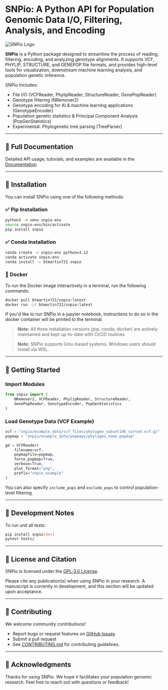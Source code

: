 # SNPio: A Python API for Population Genomic Data I/O, Filtering, Analysis, and Encoding

![SNPio Logo](snpio/img/snpio_logo.png)

**SNPio** is a Python package designed to streamline the process of reading, filtering, encoding, and analyzing genotype alignments. It supports VCF, PHYLIP, STRUCTURE, and GENEPOP file formats, and provides high-level tools for visualization, downstream machine learning analysis, and population genetic inference.

SNPio Includes:

- File I/O (VCFReader, PhylipReader, StructureReader, GenePopReader)
- Genotype filtering (NRemover2)
- Genotype encoding for AI & machine learning applications (GenotypeEncoder)
- Population genetic statistics & Principal Component Analysis (PopGenStatistics)
- Experimental: Phylogenetic tree parsing (TreeParser)

---

## 📖 Full Documentation

Detailed API usage, tutorials, and examples are available in the [Documentation](https://snpio.readthedocs.io/en/latest/)

---

## 🔧 Installation

You can install SNPio using one of the following methods:

### ✅ Pip Installation

```bash
python3 -m venv snpio-env
source snpio-env/bin/activate
pip install snpio
```

### ✅ Conda Installation

```bash
conda create -n snpio-env python=3.12
conda activate snpio-env
conda install -c btmartin721 snpio
```

### 🐳 Docker

To run the Docker image interactively in a terminal, run the following commands:

```bash
docker pull btmartin721/snpio:latest
docker run -it btmartin721/snpio:latest
```

If you'd like to run SNPio in a jupyter notebook, instructions to do so in the docker container will be printed to the terminal.  

> **Note:** All three installation versions (pip, conda, docker) are actively maintained and kept up-to-date with CI/CD routines.

> **Note:** SNPio supports Unix-based systems. Windows users should install via WSL.

---

## 🚀 Getting Started

### Import Modules

```python
from snpio import (
    NRemover2, VCFReader, PhylipReader, StructureReader,
    GenePopReader, GenotypeEncoder, PopGenStatistics
)
```

### Load Genotype Data (VCF Example)

```python
vcf = "snpio/example_data/vcf_files/phylogen_subset14K_sorted.vcf.gz"
popmap = "snpio/example_data/popmaps/phylogen_nomx.popmap"

gd = VCFReader(
    filename=vcf,
    popmapfile=popmap,
    force_popmap=True,
    verbose=True,
    plot_format="png",
    prefix="snpio_example"
)
```

You can also specify `include_pops` and `exclude_pops` to control population-level filtering.

---

## 🧪 Development Notes

To run unit all tests:

```bash
pip install snpio[dev]
pytest tests/
```

---

## 🧾 License and Citation

SNPio is licensed under the [GPL-3.0 License](https://github.com/btmartin721/SNPio/blob/master/LICENSE).  

Please cite any publication(s) when using SNPio in your research. A manuscript is currently in development, and this section will be updated upon acceptance.

---

## 🤝 Contributing

We welcome community contributions!

- Report bugs or request features on [GitHub Issues](https://github.com/btmartin721/snpio/issues)
- Submit a pull request
- See [CONTRIBUTING.md](https://github.com/btmartin721/SNPio/blob/master/CONTRIBUTING.md) for contributing guidelines.

---

## 🙏 Acknowledgments

Thanks for using SNPio. We hope it facilitates your population genomic research. Feel free to reach out with questions or feedback!
